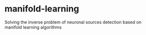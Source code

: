 # manifold-learning
Solving the inverse problem of neuronal sources detection based on manifold learning algorithms
